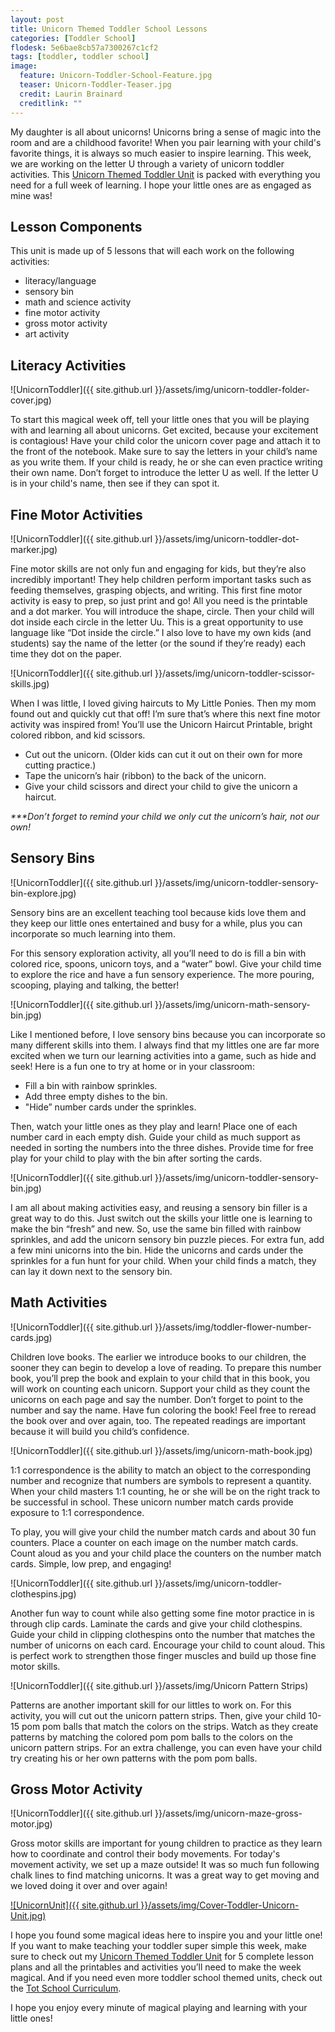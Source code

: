 ```yaml
---
layout: post
title: Unicorn Themed Toddler School Lessons
categories: [Toddler School]
flodesk: 5e6bae8cb57a7300267c1cf2
tags: [toddler, toddler school]
image:
  feature: Unicorn-Toddler-School-Feature.jpg
  teaser: Unicorn-Toddler-Teaser.jpg
  credit: Laurin Brainard
  creditlink: ""
---
```

My daughter is all about unicorns! Unicorns bring a sense of magic into the room and are a childhood favorite! When you pair learning with your child's favorite things, it is always so much easier to inspire learning. This week, we are working on the letter U through a variety of unicorn toddler activities. This [Unicorn Themed Toddler Unit](https://https://www.teacherspayteachers.com/Product/Toddler-Activities-Lesson-Plans-Unicorn-Preschool-Curriculum-Letter-U-5152015) is packed with everything you need for a full week of learning. I hope your little ones are as engaged as mine was! 

## Lesson Components 

This unit is made up of 5 lessons that will each work on the following activities:
- literacy/language 
- sensory bin 
- math and science activity 
- fine motor activity 
- gross motor activity 
- art activity 

## Literacy Activities

![UnicornToddler]({{ site.github.url }}/assets/img/unicorn-toddler-folder-cover.jpg)

To start this magical week off, tell your little ones that you will be playing with and learning all about unicorns. Get excited, because your excitement is contagious! Have your child color the unicorn cover page and attach it to the front of the notebook. Make sure to say the letters in your child’s name as you write them. If your child is ready, he or she can even practice writing their own name. Don’t forget to introduce the letter U as well. If the letter U is in your child's name, then see if they can spot it.  

## Fine Motor Activities 

![UnicornToddler]({{ site.github.url }}/assets/img/unicorn-toddler-dot-marker.jpg)

Fine motor skills are not only fun and engaging for kids, but they’re also incredibly important! They help children perform important tasks such as feeding themselves, grasping objects, and writing. This first fine motor activity is easy to prep, so just print and go! All you need is the printable and a dot marker. You will introduce the shape, circle. Then your child will dot inside each circle in the letter Uu. This is a great opportunity to use language like “Dot inside the circle.” I also love to have my own kids (and students) say the name of the letter (or the sound if they’re ready) each time they dot on the paper. 

![UnicornToddler]({{ site.github.url }}/assets/img/unicorn-toddler-scissor-skills.jpg)

When I was little, I loved giving haircuts to My Little Ponies. Then my mom found out and quickly cut that off!  I’m sure that’s where this next fine motor activity was inspired from! You’ll use the Unicorn Haircut Printable, bright colored ribbon, and kid scissors. 
- Cut out the unicorn. (Older kids can cut it out on their own for more cutting practice.) 
- Tape the unicorn’s hair (ribbon) to the back of the unicorn. 
- Give your child scissors and direct your child to give the unicorn a haircut. 

_***Don’t forget to remind your child we only cut the unicorn’s hair, not our own!_

## Sensory Bins 

![UnicornToddler]({{ site.github.url }}/assets/img/unicorn-toddler-sensory-bin-explore.jpg)

Sensory bins are an excellent teaching tool because kids love them and they keep our little ones entertained and busy for a while, plus you can incorporate so much learning into them. 

For this sensory exploration activity, all you’ll need to do is fill a bin with colored rice, spoons, unicorn toys, and a “water” bowl. Give your child time to explore the rice and have a fun sensory experience. The more pouring, scooping, playing and talking, the better! 

![UnicornToddler]({{ site.github.url }}/assets/img/unicorn-math-sensory-bin.jpg)

Like I mentioned before, I love sensory bins because you can incorporate so many different skills into them. I always find that my littles one are far more excited when we turn our learning activities into a game, such as hide and seek! Here is a fun one to try at home or in your classroom:
- Fill a bin with rainbow sprinkles. 
- Add three empty dishes to the bin. 
- "Hide” number cards under the sprinkles. 

Then, watch your little ones as they play and learn! Place one of each number card in each empty dish. Guide your child as much support as needed in sorting the numbers into the three dishes. Provide time for free play for your child to play with the bin after sorting the cards. 

![UnicornToddler]({{ site.github.url }}/assets/img/unicorn-toddler-sensory-bin.jpg)

I am all about making activities easy, and reusing a sensory bin filler is a great way to do this. Just switch out the skills your little one is learning to make the bin “fresh” and new. So, use the same bin filled with rainbow sprinkles, and add the unicorn sensory bin puzzle pieces. For extra fun, add a few mini unicorns into the bin. Hide the unicorns and cards under the sprinkles for a fun hunt for your child. When your child finds a match, they can lay it down next to the sensory bin.

## Math Activities 

![UnicornToddler]({{ site.github.url }}/assets/img/toddler-flower-number-cards.jpg)

Children love books. The earlier we introduce books to our children, the sooner they can begin to develop a love of reading. To prepare this number book, you’ll prep the book and explain to your child that in this book, you will work on counting each unicorn. Support your child as they count the unicorns on each page and say the number. Don’t forget to point to the number and say the name. Have fun coloring the book! Feel free to reread the book over and over again, too. The repeated readings are important because it will build you child’s confidence. 

![UnicornToddler]({{ site.github.url }}/assets/img/unicorn-math-book.jpg)

1:1 correspondence is the ability to match an object to the corresponding number and recognize that numbers are symbols to represent a quantity. When your child masters 1:1 counting, he or she will be on the right track to be successful in school. These unicorn number match cards provide exposure to 1:1 correspondence. 

To play, you will give your child the number match cards and about 30 fun counters.  Place a counter on each image on the number match cards. Count aloud as you and your child place the counters on the number match cards. Simple, low prep, and engaging! 

![UnicornToddler]({{ site.github.url }}/assets/img/unicorn-toddler-clothespins.jpg)

Another fun way to count while also getting some fine motor practice in is through clip cards. Laminate the cards and give your child clothespins. Guide your child in clipping clothespins onto the number that matches the number of unicorns on each card. Encourage your child to count aloud. This is perfect work to strengthen those finger muscles and build up those fine motor skills. 

![UnicornToddler]({{ site.github.url }}/assets/img/Unicorn Pattern Strips)

Patterns are another important skill for our littles to work on. For this activity, you will cut out the unicorn pattern strips. Then, give your child 10-15 pom pom balls that match the colors on the strips. Watch as they create patterns by matching the colored pom pom balls to the colors on the unicorn pattern strips. For an extra challenge, you can even have your child try creating his or her own patterns with the pom pom balls. 

## Gross Motor Activity 

![UnicornToddler]({{ site.github.url }}/assets/img/unicorn-maze-gross-motor.jpg)

Gross motor skills are important for young children to practice as they learn how to coordinate and control their body movements. For today's movement activity, we set up a maze outside! It was so much fun following chalk lines to find matching unicorns. It was a great way to get moving and we loved doing it over and over again!

[![UnicornUnit]({{ site.github.url }}/assets/img/Cover-Toddler-Unicorn-Unit.jpg)](https://www.teacherspayteachers.com/Product/Toddler-Activities-Lesson-Plans-Unicorn-Preschool-Curriculum-Letter-U-5152015?st=4874a77dc0869c80a14db5c1ee8be93a)

I hope you found some magical ideas here to inspire you and your little one! If you want to make teaching your toddler super simple this week, make sure to check out my [Unicorn Themed Toddler Unit](https://https://www.teacherspayteachers.com/Product/Toddler-Activities-Lesson-Plans-Unicorn-Preschool-Curriculum-Letter-U-5152015) for 5 complete lesson plans and all the printables and activities you’ll need to make the week magical. And if you need even more toddler school themed units, check out the [Tot School Curriculum](https://www.teacherspayteachers.com/Product/Toddler-Activities-Lesson-Plans-Tot-School-Curriculum-Homeschool-Preschool-4296281).

I hope you enjoy every minute of magical playing and learning with your little ones!